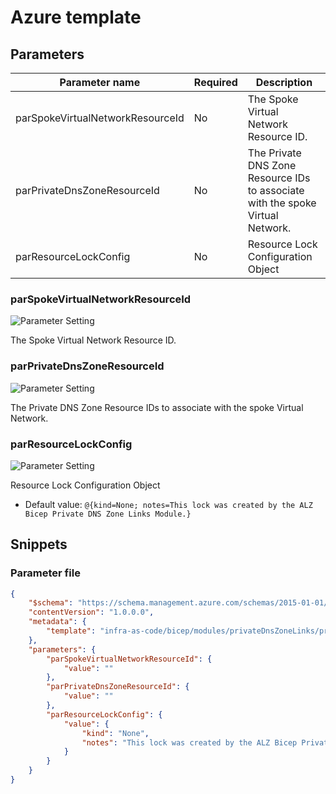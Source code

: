 # Azure template

## Parameters

Parameter name | Required | Description
-------------- | -------- | -----------
parSpokeVirtualNetworkResourceId | No       | The Spoke Virtual Network Resource ID.
parPrivateDnsZoneResourceId | No       | The Private DNS Zone Resource IDs to associate with the spoke Virtual Network.
parResourceLockConfig | No       | Resource Lock Configuration Object

### parSpokeVirtualNetworkResourceId

![Parameter Setting](https://img.shields.io/badge/parameter-optional-green?style=flat-square)

The Spoke Virtual Network Resource ID.

### parPrivateDnsZoneResourceId

![Parameter Setting](https://img.shields.io/badge/parameter-optional-green?style=flat-square)

The Private DNS Zone Resource IDs to associate with the spoke Virtual Network.

### parResourceLockConfig

![Parameter Setting](https://img.shields.io/badge/parameter-optional-green?style=flat-square)

Resource Lock Configuration Object

- Default value: `@{kind=None; notes=This lock was created by the ALZ Bicep Private DNS Zone Links Module.}`

## Snippets

### Parameter file

```json
{
    "$schema": "https://schema.management.azure.com/schemas/2015-01-01/deploymentParameters.json#",
    "contentVersion": "1.0.0.0",
    "metadata": {
        "template": "infra-as-code/bicep/modules/privateDnsZoneLinks/privateDnsZoneLinks.json"
    },
    "parameters": {
        "parSpokeVirtualNetworkResourceId": {
            "value": ""
        },
        "parPrivateDnsZoneResourceId": {
            "value": ""
        },
        "parResourceLockConfig": {
            "value": {
                "kind": "None",
                "notes": "This lock was created by the ALZ Bicep Private DNS Zone Links Module."
            }
        }
    }
}
```
